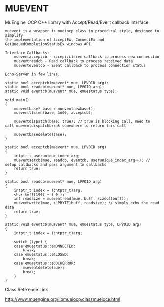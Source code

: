 # MUEVENT
MuEngine IOCP C++ library with Accept/Read/Event callback interface.

	muevent is a wrapper to mueiocp class in procedural style, designed to simplify 
	the implementation of AcceptEx, ConnectEx and GetQueuedCompletionStatusEx windows API.

	Interface Callbacks:
		mueventacceptcb - Accept/Listen callback to process new connection
		mueventreadcb - Read callback to process received data
		mueventeventcb - Event callback to process connection status

	Echo-Server in few lines.

	static bool acceptcb(muevent* mue, LPVOID arg);
	static bool readcb(muevent* mue, LPVOID arg);
	static void eventcb(muevent* mue, emuestatus type);

	void main()
	{
		mueventbase* base = mueventnewbase();
		mueventlisten(base, 3000, acceptcb);

		mueventdispatch(base, true); // true is blocking call, need to call mueventdispatchbreak somewhere to return this call
		
		mueventbasedelete(base);
	}

	static bool acceptcb(muevent* mue, LPVOID arg)
	{
		intptr_t userunique_index_arg;
		mueventsetcb(mue, readcb, eventcb, userunique_index_arg++); // setup callbacks and pass argument to callbacks
		return true;
	}

	static bool readcb(muevent* mue, LPVOID arg)
	{
		intptr_t index = (intptr_t)arg;
		char buff[100] = { 0 };
		int readsize = mueventread(mue, buff, sizeof(buff));
		mueventwrite(mue, (LPBYTE)buff, readsize); // simply echo the read data
		return true;
	}

	static void eventcb(muevent* mue, emuestatus type, LPVOID arg)
	{
		intptr_t index = (intptr_t)arg;

		switch (type) {
		case emuestatus::eCONNECTED:
			break;
		case emuestatus::eCLOSED:
			break;
		case emuestatus::eSOCKERROR:
			mueventdelete(mue);
			break;
		}
	}


Class Reference Link

http://www.muengine.org/libmueiocp/classmueiocp.html
